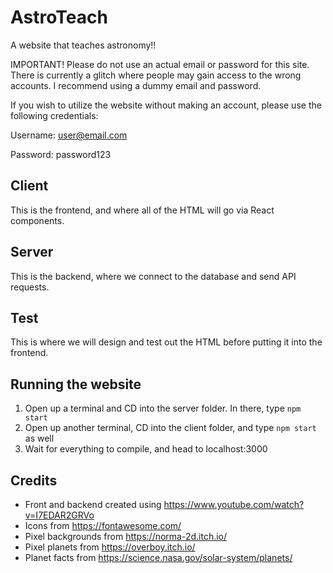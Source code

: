 # AstroTeach
A website that teaches astronomy!!

IMPORTANT! Please do not use an actual email or password for this site. There is currently a glitch where people may gain access to the wrong accounts. I recommend using a dummy email and password.

If you wish to utilize the website without making an account, please use the following credentials:

Username: user@email.com

Password: password123

## Client
This is the frontend, and where all of the HTML will go via React components.

## Server
This is the backend, where we connect to the database and send API requests.

## Test
This is where we will design and test out the HTML before putting it into the frontend.

## Running the website
1. Open up a terminal and CD into the server folder. In there, type `npm start`
2. Open up another terminal, CD into the client folder, and type `npm start` as well
3. Wait for everything to compile, and head to localhost:3000


## Credits
- Front and backend created using https://www.youtube.com/watch?v=I7EDAR2GRVo
- Icons from https://fontawesome.com/
- Pixel backgrounds from https://norma-2d.itch.io/
- Pixel planets from https://overboy.itch.io/
- Planet facts from https://science.nasa.gov/solar-system/planets/
